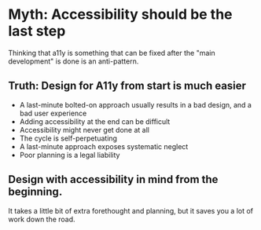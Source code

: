 # Myth: Accessibility should be the last step

Thinking that a11y is something that can be fixed after the "main development" is done is an anti-pattern.

## Truth: Design for A11y from start is much easier

- A last-minute bolted-on approach usually results in a bad design, and a bad user experience
- Adding accessibility at the end can be difficult
- Accessibility might never get done at all
- The cycle is self-perpetuating
- A last-minute approach exposes systematic neglect
- Poor planning is a legal liability

## Design with accessibility in mind from the beginning.

It takes a little bit of extra forethought and planning, but it saves you a lot of work down the road.
